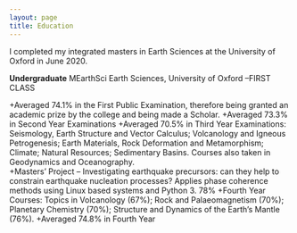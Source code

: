 ```yaml
---
layout: page
title: Education
---
```


I completed my integrated masters in Earth Sciences at the University of Oxford in June 2020.

**Undergraduate**
MEarthSci Earth Sciences, University of Oxford –FIRST CLASS

+Averaged 74.1% in the First Public Examination, therefore being granted an academic prize by the college and being made a Scholar.
+Averaged 73.3% in Second Year Examinations
+Averaged 70.5% in Third Year Examinations: Seismology, Earth Structure and Vector Calculus; Volcanology and Igneous Petrogenesis; Earth Materials, Rock Deformation and Metamorphism; Climate; Natural Resources; Sedimentary Basins. Courses also taken in Geodynamics and Oceanography.  
+Masters’ Project – Investigating earthquake precursors: can they help to constrain earthquake nucleation processes? Applies phase coherence methods using Linux based systems and Python 3. 78%
+Fourth Year Courses: Topics in Volcanology (67%); Rock and Palaeomagnetism (70%); Planetary Chemistry (70%); Structure and Dynamics of the Earth’s Mantle (76%). 
+Averaged 74.8% in Fourth Year
